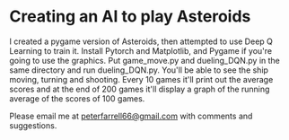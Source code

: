 # Creating an AI to play Asteroids
I created a pygame version of Asteroids, then attempted to use Deep Q Learning to train it.
Install Pytorch and Matplotlib, and Pygame if you're going to use the graphics.
Put game_move.py and dueling_DQN.py in the same directory and run dueling_DQN.py. You'll be 
able to see the ship moving, turning and shooting. Every 10 games it'll print out the 
average scores and at the end of 200 games it'll display a graph of the running average
of the scores of 100 games.

Please email me at peterfarrell66@gmail.com with comments and suggestions.
